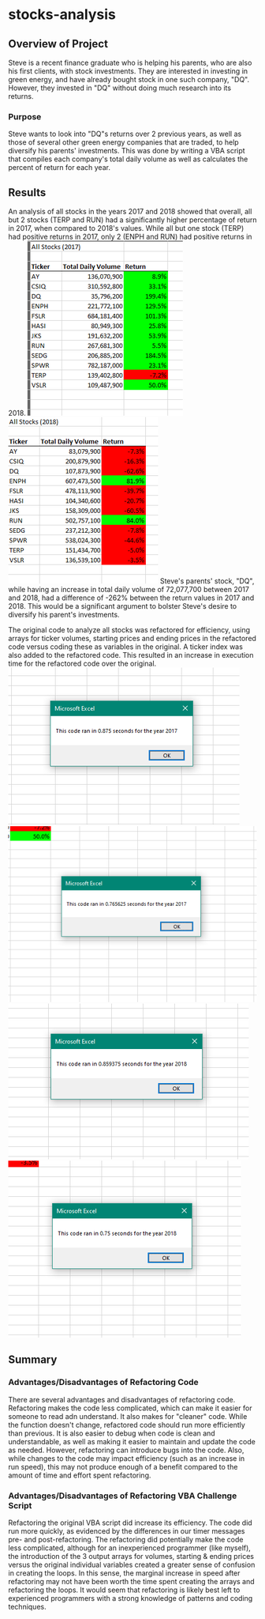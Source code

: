 # stocks-analysis

## Overview of Project
Steve is a recent finance graduate who is helping his parents, who are also his first clients, with stock investments.  They are interested in investing in green energy, and have already bought stock in one such company, "DQ".  However, they invested in "DQ" without doing much research into its returns.  

### Purpose
Steve wants to look into "DQ"s returns over 2 previous years, as well as those of several other green energy companies that are traded, to help diversify his parents' investments. This was done by writing a VBA script that compiles each company's total daily volume as well as calculates the percent of return for each year.  

## Results
An analysis of all stocks in the years 2017 and 2018 showed that overall, all but 2 stocks (TERP and RUN) had a significantly higher percentage of return in 2017, when compared to 2018's values.  While all but one stock (TERP) had positive returns in 2017, only 2 (ENPH and RUN) had positive returns in 2018.  ![2017 Green Stocks Performance](https://github.com/MischievousBadger/stock-analysis/blob/f99debb7be0f8effd18ce61b290ac355b4e45114/Resources/stocks_performance_2017.PNG)  ![2018 Green Stocks Performance](https://github.com/MischievousBadger/stock-analysis/blob/f99debb7be0f8effd18ce61b290ac355b4e45114/Resources/stocks_performance_2018.PNG) 
Steve's parents' stock, "DQ", while having an increase in total daily volume of 72,077,700 between 2017 and 2018, had a difference of -262% between the return values in 2017 and 2018.  This would be a significant argument to bolster Steve's desire to diversify his parent's investments.  

The original code to analyze all stocks was refactored for efficiency, using arrays for ticker volumes, starting prices and ending prices in the refactored code versus coding these as variables in the original. A ticker index was also added to the refactored code.  This resulted in an increase in execution time for the refactored code over the original. ![2017 Original Code](https://github.com/MischievousBadger/stock-analysis/blob/0dc35950e61e7ca518c2b24427b3d45a9e4e89ed/Resources/original_script_2017.PNG) ![2017 Refactored Code](https://github.com/MischievousBadger/stock-analysis/blob/0dc35950e61e7ca518c2b24427b3d45a9e4e89ed/Resources/VBA_Challenge_2017.PNG) 
![2018 Original Code](https://github.com/MischievousBadger/stock-analysis/blob/0dc35950e61e7ca518c2b24427b3d45a9e4e89ed/Resources/original_script_2018.PNG) ![2018 Refactored Code](https://github.com/MischievousBadger/stock-analysis/blob/0dc35950e61e7ca518c2b24427b3d45a9e4e89ed/Resources/VBA_Challenge_2018.PNG)


## Summary
### Advantages/Disadvantages of Refactoring Code
There are several advantages and disadvantages of refactoring code.  Refactoring makes the code less complicated, which can make it easier for someone to read adn understand.  It also makes for "cleaner" code.  While the function doesn't change, refactored code should run  more efficiently than previous.  It is also easier to debug when code is clean and understandable, as well as making it easier to maintain and update the code as needed. However, refactoring can introduce bugs into the code.  Also, while changes to the code may impact efficiency (such as an increase in run speed), this may not produce enough of a benefit compared to the amount of time and effort spent refactoring.  

### Advantages/Disadvantages of Refactoring VBA Challenge Script
Refactoring the original VBA script did increase its efficiency.  The code did run more quickly, as evidenced by the differences in our timer messages pre- and post-refactoring. The refactoring did potentially make the code less complicated, although for an inexperienced programmer (like myself), the introduction of the 3 output arrays for volumes, starting & ending prices versus the original individual variables created a greater sense of confusion in creating the loops.  In this sense, the marginal increase in speed after refactoring may not have been worth the time spent creating the arrays and refactoring the loops.  It would seem that refactoring is likely best left to experienced programmers with a strong knowledge of patterns and coding techniques.    
